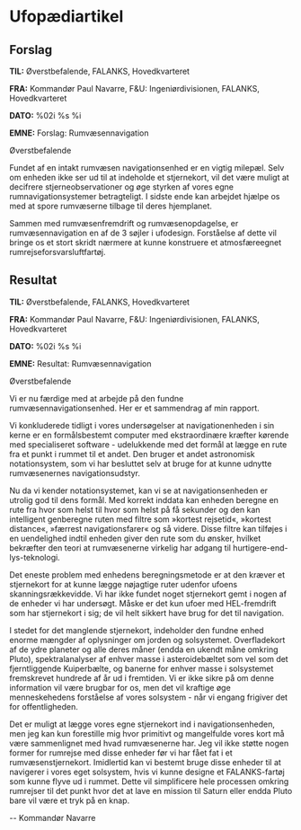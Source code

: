 # Ufopædiartikel

## Forslag

**TIL:** Øverstbefalende, FALANKS, Hovedkvarteret

**FRA:** Kommandør Paul Navarre, F&U: Ingeniørdivisionen, FALANKS,
Hovedkvarteret

**DATO:** %02i %s %i

**EMNE:** Forslag: Rumvæsennavigation

Øverstbefalende

Fundet af en intakt rumvæsen navigationsenhed er en vigtig milepæl. Selv
om enheden ikke ser ud til at indeholde et stjernekort, vil det være
muligt at decifrere stjerneobservationer og øge styrken af vores egne
rumnavigationsystemer betragteligt. I sidste ende kan arbejdet hjælpe os
med at spore rumvæserne tilbage til deres hjemplanet.

Sammen med rumvæsenfremdrift og rumvæsenopdagelse, er rumvæsennavigation
en af de 3 søjler i ufodesign. Forståelse af dette vil bringe os et
stort skridt nærmere at kunne konstruere et atmosfæreegnet
rumrejseforsvarsluftfartøj.

## Resultat

**TIL:** Øverstbefalende, FALANKS, Hovedkvarteret

**FRA:** Kommandør Paul Navarre, F&U: Ingeniørdivisionen, FALANKS,
Hovedkvarteret

**DATO:** %02i %s %i

**EMNE:** Resultat: Rumvæsennavigation

Øverstbefalende

Vi er nu færdige med at arbejde på den fundne rumvæsennavigationsenhed.
Her er et sammendrag af min rapport.

Vi konkluderede tidligt i vores undersøgelser at navigationenheden i sin
kerne er en formålsbestemt computer med ekstraordinære kræfter kørende
med specialiseret software - udelukkende med det formål at lægge en rute
fra et punkt i rummet til et andet. Den bruger et andet astronomisk
notationsystem, som vi har besluttet selv at bruge for at kunne udnytte
rumvæsenernes navigationsudstyr.

Nu da vi kender notationsystemet, kan vi se at navigationsenheden er
utrolig god til dens formål. Med korrekt inddata kan enheden beregne en
rute fra hvor som helst til hvor som helst på få sekunder og den kan
intelligent genberegne ruten med filtre som »kortest rejsetid«, »kortest
distance«, »færrest navigationsfarer« og så videre. Disse filtre kan
tilføjes i en uendelighed indtil enheden giver den rute som du ønsker,
hvilket bekræfter den teori at rumvæsenerne virkelig har adgang til
hurtigere-end-lys-teknologi.

Det eneste problem med enhedens beregningsmetode er at den kræver et
stjernekort for at kunne lægge nøjagtige ruter udenfor ufoens
skanningsrækkevidde. Vi har ikke fundet noget stjernekort gemt i nogen
af de enheder vi har undersøgt. Måske er det kun ufoer med HEL-fremdrift
som har stjernekort i sig; de vil helt sikkert have brug for det til
navigation.

I stedet for det manglende stjernekort, indeholder den fundne enhed
enorme mængder af oplysninger om jorden og solsystemet. Overfladekort af
de ydre planeter og alle deres måner (endda en ukendt måne omkring
Pluto), spektralanalyser af enhver masse i asteroidebæltet som vel som
det fjerntliggende Kuiperbælte, og banerne for enhver masse i
solsystemet fremskrevet hundrede af år ud i fremtiden. Vi er ikke sikre
på om denne information vil være brugbar for os, men det vil kraftige
øge menneskehedens forståelse af vores solsystem - når vi engang
frigiver det for offentligheden.

Det er muligt at lægge vores egne stjernekort ind i navigationsenheden,
men jeg kan kun forestille mig hvor primitivt og mangelfulde vores kort
må være sammenlignet med hvad rumvæsenerne har. Jeg vil ikke støtte
nogen former for rumrejse med disse enheder før vi har fået fat i et
rumvæsenstjernekort. Imidlertid kan vi bestemt bruge disse enheder til
at navigerer i vores eget solsystem, hvis vi kunne designe et
FALANKS-fartøj som kunne flyve ud i rummet. Dette vil simplificere hele
processen omkring rumrejser til det punkt hvor det at lave en mission
til Saturn eller endda Pluto bare vil være et tryk på en knap.

-- Kommandør Navarre